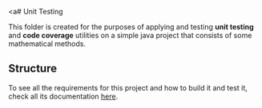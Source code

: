 <a# Unit Testing

This folder is created for the purposes of applying and testing <b>unit testing</b> and <b>code coverage</b> utilities on a simple java 
project that consists of some mathematical methods.

## Structure
To see all the requirements for this project and how to build it and test it, check all its documentation <a href="https://github.com/Aliki-Ntouzgou/SEiP-Assignments-2020#unit-testing">
here</a>.
